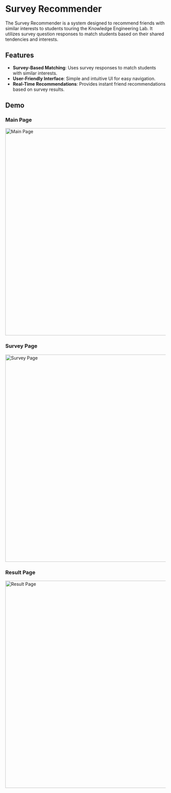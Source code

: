 # Survey Recommender

The Survey Recommender is a system designed to recommend friends with similar interests to students touring the Knowledge Engineering Lab. It utilizes survey question responses to match students based on their shared tendencies and interests.

## Features
- **Survey-Based Matching**: Uses survey responses to match students with similar interests.
- **User-Friendly Interface**: Simple and intuitive UI for easy navigation.
- **Real-Time Recommendations**: Provides instant friend recommendations based on survey results.

## Demo
### Main Page
<img src="https://github.com/hoon0303/Survey-Recommender/assets/53135286/5d3ea39e-2abb-4398-bc4a-d2d8b1e37b16" alt="Main Page" width="650">

### Survey Page
<img src="https://github.com/hoon0303/Survey-Recommender/assets/53135286/52a73fce-b651-4e1e-9eba-c0d3df41596d" alt="Survey Page" width="650">

### Result Page
<img src="https://github.com/hoon0303/Survey-Recommender/assets/53135286/e89b4397-0a7e-4020-9a6e-e9b0c39baaaf" alt="Result Page" width="650">
